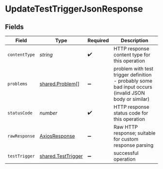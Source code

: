 # UpdateTestTriggerJsonResponse


## Fields

| Field                                                                                                | Type                                                                                                 | Required                                                                                             | Description                                                                                          |
| ---------------------------------------------------------------------------------------------------- | ---------------------------------------------------------------------------------------------------- | ---------------------------------------------------------------------------------------------------- | ---------------------------------------------------------------------------------------------------- |
| `contentType`                                                                                        | *string*                                                                                             | :heavy_check_mark:                                                                                   | HTTP response content type for this operation                                                        |
| `problems`                                                                                           | [shared.Problem](../../models/shared/problem.md)[]                                                   | :heavy_minus_sign:                                                                                   | problem with test trigger definition - probably some bad input occurs (invalid JSON body or similar) |
| `statusCode`                                                                                         | *number*                                                                                             | :heavy_check_mark:                                                                                   | HTTP response status code for this operation                                                         |
| `rawResponse`                                                                                        | [AxiosResponse](https://axios-http.com/docs/res_schema)                                              | :heavy_minus_sign:                                                                                   | Raw HTTP response; suitable for custom response parsing                                              |
| `testTrigger`                                                                                        | [shared.TestTrigger](../../models/shared/testtrigger.md)                                             | :heavy_minus_sign:                                                                                   | successful operation                                                                                 |